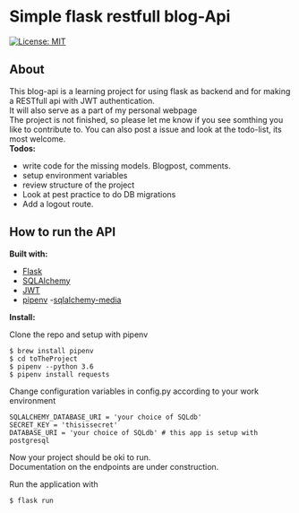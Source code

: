 # Simple flask restfull blog-Api

[![License: MIT](https://img.shields.io/badge/License-MIT-yellow.svg)](https://opensource.org/licenses/MIT)

## About
This blog-api is a learning project for using flask as backend and for making a RESTfull api with JWT authentication.<br>
It will also serve as a part of my personal webpage<br>
The project is not finished, so please let me know if you see somthing you like to contribute to. You can also post a issue and look at the todo-list, its most welcome. <br>
__Todos:__<br>
 - write code for the missing models. Blogpost, comments.
 - setup environment variables
 - review structure of the project
 - Look at pest practice to do DB migrations
 - Add a logout route.

## How to run the API

__Built with:__

- [Flask](https://github.com/pallets/flask)
- [SQLAlchemy](https://github.com/pallets/flask-sqlalchemy)
- [JWT](https://github.com/jpadilla/pyjwt)
- [pipenv](https://pipenv.readthedocs.io/en/latest/)
-[sqlalchemy-media](https://pypi.org/project/sqlalchemy-media/)

__Install:__

Clone the repo and setup with pipenv<br>
```
$ brew install pipenv
$ cd toTheProject
$ pipenv --python 3.6
$ pipenv install requests
```

Change configuration variables in config.py according to your work environment<br>
```
SQLALCHEMY_DATABASE_URI = 'your choice of SQLdb'
SECRET_KEY = 'thisissecret' 
DATABASE_URI = 'your choice of SQLdb' # this app is setup with postgresql
```


Now your project should be oki to run.<br>
Documentation on the endpoints are under construction.

Run the application with

```
$ flask run
```
